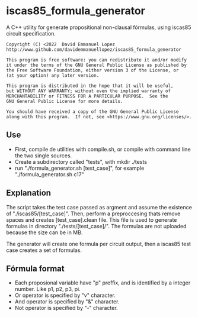 # iscas85_formula_generator
A C++ utility for generate propositional non-clausal fórmulas, using iscas85 circuit specification.

    Copyright (C) <2022  David Emmanuel Lopez
    http://www.github.com/davidemmanuellopez/iscas85_formula_generator

    This program is free software: you can redistribute it and/or modify
    it under the terms of the GNU General Public License as published by
    the Free Software Foundation, either version 3 of the License, or
    (at your option) any later version.

    This program is distributed in the hope that it will be useful,
    but WITHOUT ANY WARRANTY; without even the implied warranty of
    MERCHANTABILITY or FITNESS FOR A PARTICULAR PURPOSE.  See the
    GNU General Public License for more details.

    You should have received a copy of the GNU General Public License
    along with this program.  If not, see <https://www.gnu.org/licenses/>.

## Use

* First, compile de utilities with compile.sh, or compile with command line the two single sources.
* Create a subdirectory called "tests", with mkdir ./tests
* run "./formula_generator.sh [test_case]", for example "./formula_generator.sh c17"

## Explanation

The script takes the test case passed as argment and assume the existence of "./iscas85/[test_case]". Then, perform a preproccesing thats remove spaces and creates [test_case].clean file. This file is used to generate formulas in directory "./tests/[test_case]/". The formulas are not uploaded because the size can be in MB.

The generator will create one formula per circuit output, then a iscas85 test case creates a set of formulas.

## Fórmula format

* Each proposional variable have "p" preffix, and is identified by a integer number. Like p1, p2, p3, pi.
* Or operator is specified by "v" character.
* And operator is specified by "&" character.
* Not operator is specified by "-" character.
